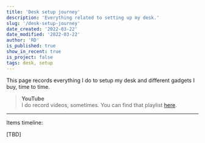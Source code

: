 ```yaml
---
title: 'Desk setup journey'
description: 'Everything related to setting up my desk.'
slug: '/desk-setup-journey'
date_created: '2022-03-22'
date_modified: '2022-03-22'
author: 'RD'
is_published: true
show_in_recent: true
is_project: false
tags: desk, setup
---
```


This page records everything I do to setup my desk and different gadgets I buy, time to time.  

> **YouTube**  
> I do record videos, sometimes. You can find that playlist [here](https://www.youtube.com/playlist?list=PL-6UeVSN9N8oIWbp_nGm3bR7jVXlLssA-).

---

Items timeline: 

[TBD]